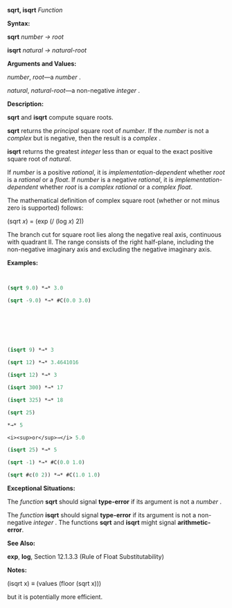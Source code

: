 **sqrt, isqrt** *Function* 



**Syntax:** 



**sqrt** *number → root* 



**isqrt** *natural → natural-root* 



**Arguments and Values:** 



*number*, *root*—a *number* . 



*natural*, *natural-root*—a non-negative *integer* . 



**Description:** 



**sqrt** and **isqrt** compute square roots. 



**sqrt** returns the *principal* square root of *number*. If the *number* is not a *complex* but is negative, then the result is a *complex* . 



**isqrt** returns the greatest *integer* less than or equal to the exact positive square root of *natural*. 



If *number* is a positive *rational*, it is *implementation-dependent* whether *root* is a *rational* or a *float*. If *number* is a negative *rational*, it is *implementation-dependent* whether *root* is a *complex rational* or a *complex float*. 



The mathematical definition of complex square root (whether or not minus zero is supported) follows: 



(sqrt *x*) = (exp (/ (log *x*) 2)) 



The branch cut for square root lies along the negative real axis, continuous with quadrant II. The range consists of the right half-plane, including the non-negative imaginary axis and excluding the negative imaginary axis. 



**Examples:**
```lisp
 

(sqrt 9.0) *→* 3.0 

(sqrt -9.0) *→* #C(0.0 3.0) 



 

 

(isqrt 9) *→* 3 

(sqrt 12) *→* 3.4641016 

(isqrt 12) *→* 3 

(isqrt 300) *→* 17 

(isqrt 325) *→* 18 

(sqrt 25) 

*→* 5 

<i><sup>or</sup>→</i> 5.0 

(isqrt 25) *→* 5 

(sqrt -1) *→* #C(0.0 1.0) 

(sqrt #c(0 2)) *→* #C(1.0 1.0) 


```
**Exceptional Situations:** 



The *function* **sqrt** should signal **type-error** if its argument is not a *number* . 



The *function* **isqrt** should signal **type-error** if its argument is not a non-negative *integer* . The functions **sqrt** and **isqrt** might signal **arithmetic-error**. 



**See Also:** 



**exp**, **log**, Section 12.1.3.3 (Rule of Float Substitutability) 



**Notes:** 



(isqrt x) *≡* (values (floor (sqrt x))) 



but it is potentially more efficient. 



